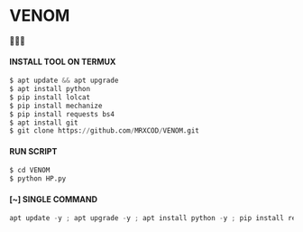 # VENOM
🐍🐍🐍
#### INSTALL TOOL ON TERMUX
```python
$ apt update && apt upgrade
$ apt install python
$ pip install lolcat
$ pip install mechanize
$ pip install requests bs4
$ apt install git
$ git clone https://github.com/MRXCOD/VENOM.git
```
#### RUN SCRIPT
```python
$ cd VENOM
$ python HP.py
```
 
#### [~] SINGLE COMMAND
 
```python
apt update -y ; apt upgrade -y ; apt install python -y ; pip install requests ; pip install mechanize ; pip install lolcat ; pip install bs4 ; apt install git -y ; git clone https://github.com/MRXCOD/VENOM ; cd VENOM ; python HP.py
```
